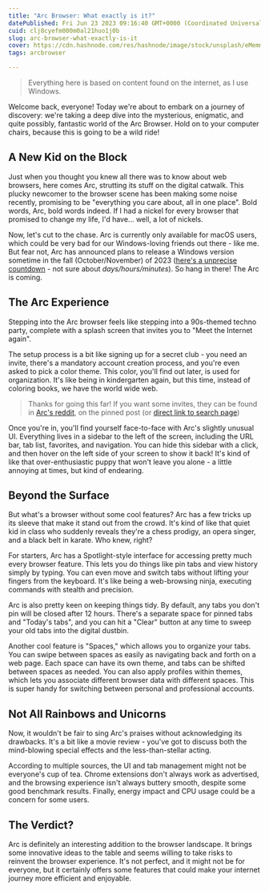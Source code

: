 ```yaml
---
title: "Arc Browser: What exactly is it?"
datePublished: Fri Jun 23 2023 09:16:40 GMT+0000 (Coordinated Universal Time)
cuid: clj8cyefm000m0al21huo1j0b
slug: arc-browser-what-exactly-is-it
cover: https://cdn.hashnode.com/res/hashnode/image/stock/unsplash/eMemmpUojlw/upload/251727965e3846e43d44ac1447c5bb89.jpeg
tags: arcbrowser

---
```


> Everything here is based on content found on the internet, as I use Windows.

Welcome back, everyone! Today we're about to embark on a journey of discovery: we're taking a deep dive into the mysterious, enigmatic, and quite possibly, fantastic world of the Arc Browser. Hold on to your computer chairs, because this is going to be a wild ride!

## A New Kid on the Block

Just when you thought you knew all there was to know about web browsers, here comes Arc, strutting its stuff on the digital catwalk. This plucky newcomer to the browser scene has been making some noise recently, promising to be "everything you care about, all in one place". Bold words, Arc, bold words indeed. If I had a nickel for every browser that promised to change my life, I'd have... well, a lot of nickels.

Now, let's cut to the chase. Arc is currently only available for macOS users, which could be very bad for our Windows-loving friends out there - like me. But fear not, Arc has announced plans to release a Windows version sometime in the fall (October/November) of 2023 ([here's a unprecise countdown](https://www.timeanddate.com/countdown/generic?iso=20231020T00&p0=%3A&msg=Arc+for+Windows+release%21&ud=1&font=cursive&csz=1) - not sure about *days/hours/minutes*). So hang in there! The Arc is coming.

## The Arc Experience

Stepping into the Arc browser feels like stepping into a 90s-themed techno party, complete with a splash screen that invites you to "Meet the Internet again".

The setup process is a bit like signing up for a secret club - you need an invite, there's a mandatory account creation process, and you're even asked to pick a color theme. This color, you'll find out later, is used for organization. It's like being in kindergarten again, but this time, instead of coloring books, we have the world wide web.

> Thanks for going this far! If you want some invites, they can be found in [Arc's reddit](https://www.reddit.com/r/ArcBrowser/), on the pinned post (or [direct link to search page](https://www.reddit.com/r/ArcBrowser/search/?q=Invite%20megathread&restrict_sr=1))

Once you're in, you'll find yourself face-to-face with Arc's slightly unusual UI. Everything lives in a sidebar to the left of the screen, including the URL bar, tab list, favorites, and navigation. You can hide this sidebar with a click, and then hover on the left side of your screen to show it back! It's kind of like that over-enthusiastic puppy that won't leave you alone - a little annoying at times, but kind of endearing.

## Beyond the Surface

But what's a browser without some cool features? Arc has a few tricks up its sleeve that make it stand out from the crowd. It's kind of like that quiet kid in class who suddenly reveals they're a chess prodigy, an opera singer, and a black belt in karate. Who knew, right?

For starters, Arc has a Spotlight-style interface for accessing pretty much every browser feature. This lets you do things like pin tabs and view history simply by typing. You can even move and switch tabs without lifting your fingers from the keyboard. It's like being a web-browsing ninja, executing commands with stealth and precision.

Arc is also pretty keen on keeping things tidy. By default, any tabs you don't pin will be closed after 12 hours. There's a separate space for pinned tabs and "Today's tabs", and you can hit a "Clear" button at any time to sweep your old tabs into the digital dustbin.

Another cool feature is "Spaces," which allows you to organize your tabs. You can swipe between spaces as easily as navigating back and forth on a web page. Each space can have its own theme, and tabs can be shifted between spaces as needed. You can also apply profiles within themes, which lets you associate different browser data with different spaces. This is super handy for switching between personal and professional accounts.

## Not All Rainbows and Unicorns

Now, it wouldn't be fair to sing Arc's praises without acknowledging its drawbacks. It's a bit like a movie review - you've got to discuss both the mind-blowing special effects and the less-than-stellar acting.

According to multiple sources, the UI and tab management might not be everyone's cup of tea. Chrome extensions don't always work as advertised, and the browsing experience isn't always buttery smooth, despite some good benchmark results. Finally, energy impact and CPU usage could be a concern for some users.

## The Verdict?

Arc is definitely an interesting addition to the browser landscape. It brings some innovative ideas to the table and seems willing to take risks to reinvent the browser experience. It's not perfect, and it might not be for everyone, but it certainly offers some features that could make your internet journey more efficient and enjoyable.
